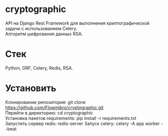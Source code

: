 # cryptographic
API на Django Rest Framework для выполнения криптографической задачи с использованием Celery.  
Алгоритм шифрования данных RSA.  
# Стек 
Python, DRF, Celery, Redis, RSA.  
# Установить 
Клонирование репозитория: git clone https://github.com/Flowmikro/cryptographic.git  
Перейти в директорию: cd cryptographic  
Установка пакетов requirements: pip install -r requirements.txt  
Запустить сервер redis: redis-server
Запуск celery: celery -A app worker --beat  


